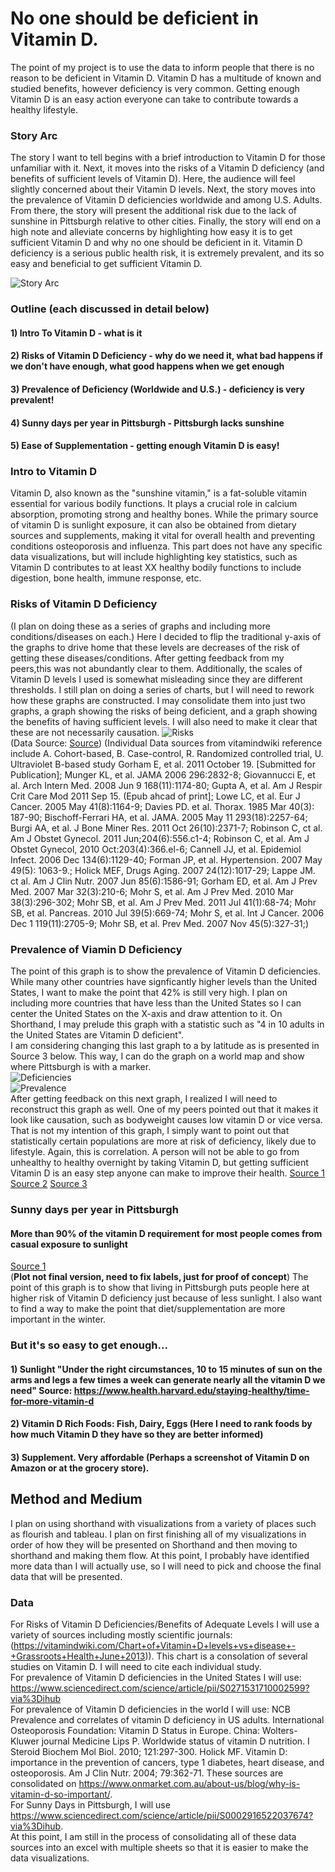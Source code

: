 # No one should be deficient in Vitamin D. 
The point of my project is to use the data to inform people that there is no reason to be deficient in Vitamin D. Vitamin D has a multitude of known and studied benefits, however deficiency is very common. Getting enough Vitamin D is an easy action everyone can take to contribute towards a healthy lifestyle. 

### Story Arc
The story I want to tell begins with a brief introduction to Vitamin D for those unfamiliar with it. Next, it moves into the risks of a Vitamin D deficiency (and benefits of sufficient levels of Vitamin D). Here, the audience will feel slightly concerned about their Vitamin D levels. Next, the story moves into the prevalence of Vitamin D deficiencies worldwide and among U.S. Adults. From there, the story will present the additional risk due to the lack of sunshine in Pittsburgh relative to other cities. Finally, the story will end on a high note and alleviate concerns by highlighting how easy it is to get sufficient Vitamin D and why no one should be deficient in it. Vitamin D deficiency is a serious public health risk, it is extremely prevalent, and its so easy and beneficial to get sufficient Vitamin D. 

![Story Arc](story_arc.jpeg)
### Outline (each discussed in detail below)
#### 1) Intro To Vitamin D - what is it
#### 2) Risks of Vitamin D Deficiency - why do we need it, what bad happens if we don't have enough, what good happens when we get enough
#### 3) Prevalence of Deficiency (Worldwide and U.S.) - deficiency is very prevalent!
#### 4) Sunny days per year in Pittsburgh - Pittsburgh lacks sunshine
#### 5) Ease of Supplementation - getting enough Vitamin D is easy!

### Intro to Vitamin D 
Vitamin D, also known as the "sunshine vitamin," is a fat-soluble vitamin essential for various bodily functions. It plays a crucial role in calcium absorption, promoting strong and healthy bones. While the primary source of vitamin D is sunlight exposure, it can also be obtained from dietary sources and supplements, making it vital for overall health and preventing conditions osteoporosis and influenza.
This part does not have any specific data visualizations, but will include highlighting key statistics, such as Vitamin D contributes to at least XX healthy bodily functions to include digestion, bone health, immune response, etc.

### Risks of Vitamin D Deficiency 
(I plan on doing these as a series of graphs and including more conditions/diseases on each.)
Here I decided to flip the traditional y-axis of the graphs to drive home that these levels are decreases of the risk of getting these diseases/conditions. After getting feedback from my peers,this was not abundantly clear to them. Additionally, the scales of Vitamin D levels I used is somewhat misleading since they are different thresholds. I still plan on doing a series of charts, but I will need to rework how these graphs are constructed. I may consolidate them into just two graphs, a graph showing the risks of being deficient, and a graph showing the benefits of having sufficient levels. I will also need to make it clear that these are not necessarily causation.
![Risks](risks.jpeg)
<br>
(Data Source: [Source](https://vitamindwiki.com/Chart+of+Vitamin+D+levels+vs+disease+-+Grassroots+Health+June+2013))
(Individual Data sources from vitamindwiki reference include A. Cohort-based, B. Case-control, R. Randomized controlled trial, U. Ultraviolet B-based study
Gorham E, et al. 2011 October 19. [Submitted for Publication]; Munger KL, et al. JAMA 2006 296:2832-8; Giovannucci E, et al. Arch Intern Med.
2008 Jun 9 168(11):1174-80; Gupta A, et al. Am J Respir Crit Care Mod 2011 Sep 15. (Epub ahcad of print]; Lowe LC, et al. Eur J Cancer. 2005 May 41(8):1164-9; Davies PD. et al. Thorax. 1985 Mar 40(3): 187-90; Bischoff-Ferrari HA, et al. JAMA. 2005 May 11 293(18):2257-64; Burgi AA, et al. J Bone Miner Res. 2011 Oct 26(10):2371-7; Robinson C, ct al. Am J Obstet Gynecol. 2011 Jun;204(6):556.c1-4; Robinson C, et al. Am J Obstet
Gynecol, 2010 Oct:203(4):366.el-6; Cannell JJ, et al. Epidemiol Infect. 2006 Dec 134(6):1129-40; Forman JP, et al. Hypertension. 2007 May 49(5):
1063-9.; Holick MEF, Drugs Aging. 2007 24(12):1017-29; Lappe JM. ct al. Am J Clin Nutr. 2007 Jun 85(6):1586-91; Gorham ED, et al. Am J Prev Med.
2007 Mar 32(3):210-6; Mohr S, et al. Am J Prev Med. 2010 Mar 38(3):296-302; Mohr SB, et al. Am J Prev Med. 2011 Jul 41(1):68-74; Mohr SB, et al.
Pancreas. 2010 Jul 39(5):669-74; Mohr S, et al. Int J Cancer. 2006 Dec 1 119(11):2705-9; Mohr SB, et al. Prev Med. 2007 Nov 45(5):327-31;)

### Prevalence of Viamin D Deficiency 
The point of this graph is to show the prevalence of Vitamin D deficiencies. While many other countries have signficantly higher levels than the United States, I want to make the point that 42% is still very high. I plan on including more countries that have less than the United States so I can center the United States on the X-axis and draw attention to it. On Shorthand, I may prelude this graph with a statistic such as "4 in 10 adults in the United States are Vitamin D deficient". 
<br>
I am considering changing this last graph to a by latitude as is presented in Source 3 below. This way, I can do the graph on a world map and show where Pittsburgh is with a marker. 
<br>
![Deficiencies](deficiency.jpeg)
<br>
![Prevalence](prevalence.jpeg)
<br>
After getting feedback on this next graph, I realized I will need to reconstruct this graph as well. One of my peers pointed out that it makes it look like causation, such as bodyweight causes low vitamin D or vice versa. That is not my intention of this graph, I simply want to point out that statistically certain populations are more at risk of deficiency, likely due to lifestyle. Again, this is correlation. A person will not be able to go from unhealthy to healthy overnight by taking Vitamin D, but getting sufficient Vitamin D is an easy step anyone can make to improve their health.
[Source 1](https://www.sciencedirect.com/science/article/pii/S0271531710002599?via%3Dihub)
[Source 2](https://www.onmarket.com.au/about-us/blog/why-is-vitamin-d-so-important/)
[Source 3](https://www.frontiersin.org/articles/10.3389/fnut.2023.1070808/full#B24)

### Sunny days per year in Pittsburgh
#### More than 90% of the vitamin D requirement for most people comes from casual exposure to sunlight 
[Source 1](https://www.sciencedirect.com/science/article/pii/S0002916522037674?via%3Dihub)
<br>
(**Plot not final version, need to fix labels, just for proof of concept**) 
The point of this graph is to show that living in Pittsburgh puts people here at higher risk of Vitamin D deficiency just because of less sunlight. I also want to find a way to make the point that diet/supplementation are more important in the winter.
<div class="flourish-embed flourish-scatter" data-src="visualisation/15153178"><script src="https://public.flourish.studio/resources/embed.js"></script></div>

### But it's so easy to get enough...

#### 1) Sunlight "Under the right circumstances, 10 to 15 minutes of sun on the arms and legs a few times a week can generate nearly all the vitamin D we need" Source: https://www.health.harvard.edu/staying-healthy/time-for-more-vitamin-d
#### 2) Vitamin D Rich Foods: Fish, Dairy, Eggs (Here I need to rank foods by how much Vitamin D they have so they are better informed)
#### 3) Supplement. Very affordable (Perhaps a screenshot of Vitamin D on Amazon or at the grocery store).

## Method and Medium
I plan on using shorthand with visualizations from a variety of places such as flourish and tableau. I plan on first finishing all of my visualizations in order of how they will be presented on Shorthand and then moving to shorthand and making them flow. At this point, I probably have identified more data than I will actually use, so I will need to pick and choose the final data that will be presented.


### Data
For Risks of Vitamin D Deficiencies/Benefits of Adequate Levels I will use a variety of sources including mostly scientific journals: (https://vitamindwiki.com/Chart+of+Vitamin+D+levels+vs+disease+-+Grassroots+Health+June+2013)). This chart is a consolation of several 
studies on Vitamin D. I will need to cite each individual study.
<br>
For prevalence of Vitamin D deficiencies in the United States I will use: https://www.sciencedirect.com/science/article/pii/S0271531710002599?via%3Dihub
<br>
For prevalence of Vitamin D deficiencies in the world I will use: NCB Prevalence and correlates of vitamin D deficiency in US adults. International Osteoporosis Foundation: Vitamin D Status in Europe. China: Wolters-Kluwer journal Medicine Lips P. Worldwide status of vitamin D nutrition. I Steroid Biochem Mol Biol. 2010; 121:297-300. Holick MF. Vitamin D: importance in the prevention of cancers, type 1 diabetes, heart
disease, and osteoporosis. Am J Clin Nutr. 2004; 79:362-71. These sources are consolidated on https://www.onmarket.com.au/about-us/blog/why-is-vitamin-d-so-important/.
<br>
For Sunny Days in Pittsburgh, I will use https://www.sciencedirect.com/science/article/pii/S0002916522037674?via%3Dihub.
<br>
At this point, I am still in the process of consolidating all of these data sources into an excel with multiple sheets so that it is easier to make the data visualizations.

